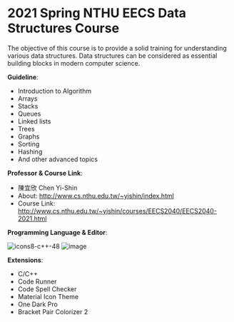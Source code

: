 # 2021 Spring NTHU EECS Data Structures Course

The objective of this course is to provide a solid training for understanding various data structures. Data structures can be considered as essential building blocks in modern computer science. 

**Guideline**:
- Introduction to Algorithm
- Arrays
- Stacks
- Queues
- Linked lists
- Trees
- Graphs
- Sorting
- Hashing
- And other advanced topics

**Professor & Course Link**:
- 陳宜欣 Chen Yi-Shin
- About: http://www.cs.nthu.edu.tw/~yishin/index.html
- Course Link: http://www.cs.nthu.edu.tw/~yishin/courses/EECS2040/EECS2040-2021.html

**Programming Language & Editor**:

![icons8-c++-48](https://user-images.githubusercontent.com/65143821/143173068-2932ffbe-f214-40ff-9f8c-a5f6c02e3b9f.png) ![image](https://user-images.githubusercontent.com/65143821/143172970-027e3221-6c04-48a1-abce-2289285fc1eb.png)


**Extensions**:
- C/C++
- Code Runner
- Code Spell Checker
- Material Icon Theme
- One Dark Pro
- Bracket Pair Colorizer 2
